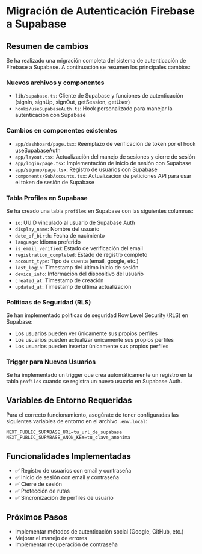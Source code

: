# Migración de Autenticación Firebase a Supabase

## Resumen de cambios

Se ha realizado una migración completa del sistema de autenticación de Firebase a Supabase. A continuación se resumen los principales cambios:

### Nuevos archivos y componentes
- `lib/supabase.ts`: Cliente de Supabase y funciones de autenticación (signIn, signUp, signOut, getSession, getUser)
- `hooks/useSupabaseAuth.ts`: Hook personalizado para manejar la autenticación con Supabase

### Cambios en componentes existentes
- `app/dashboard/page.tsx`: Reemplazo de verificación de token por el hook useSupabaseAuth
- `app/layout.tsx`: Actualización del manejo de sesiones y cierre de sesión
- `app/login/page.tsx`: Implementación de inicio de sesión con Supabase
- `app/signup/page.tsx`: Registro de usuarios con Supabase
- `components/SubAccounts.tsx`: Actualización de peticiones API para usar el token de sesión de Supabase

### Tabla Profiles en Supabase
Se ha creado una tabla `profiles` en Supabase con las siguientes columnas:
- `id`: UUID vinculado al usuario de Supabase Auth
- `display_name`: Nombre del usuario
- `date_of_birth`: Fecha de nacimiento
- `language`: Idioma preferido
- `is_email_verified`: Estado de verificación del email
- `registration_completed`: Estado de registro completo
- `account_type`: Tipo de cuenta (email, google, etc.)
- `last_login`: Timestamp del último inicio de sesión
- `device_info`: Información del dispositivo del usuario
- `created_at`: Timestamp de creación
- `updated_at`: Timestamp de última actualización

### Políticas de Seguridad (RLS)
Se han implementado políticas de seguridad Row Level Security (RLS) en Supabase:
- Los usuarios pueden ver únicamente sus propios perfiles
- Los usuarios pueden actualizar únicamente sus propios perfiles
- Los usuarios pueden insertar únicamente sus propios perfiles

### Trigger para Nuevos Usuarios
Se ha implementado un trigger que crea automáticamente un registro en la tabla `profiles` cuando se registra un nuevo usuario en Supabase Auth.

## Variables de Entorno Requeridas
Para el correcto funcionamiento, asegúrate de tener configuradas las siguientes variables de entorno en el archivo `.env.local`:

```
NEXT_PUBLIC_SUPABASE_URL=tu_url_de_supabase
NEXT_PUBLIC_SUPABASE_ANON_KEY=tu_clave_anonima
```

## Funcionalidades Implementadas
- ✅ Registro de usuarios con email y contraseña
- ✅ Inicio de sesión con email y contraseña
- ✅ Cierre de sesión
- ✅ Protección de rutas
- ✅ Sincronización de perfiles de usuario

## Próximos Pasos
- Implementar métodos de autenticación social (Google, GitHub, etc.)
- Mejorar el manejo de errores
- Implementar recuperación de contraseña
